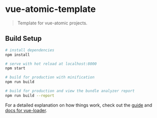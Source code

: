 # vue-atomic-template

> Template for vue-atomic projects.

## Build Setup

``` bash
# install dependencies
npm install

# serve with hot reload at localhost:8000
npm start

# build for production with minification
npm run build

# build for production and view the bundle analyzer report
npm run build --report
```

For a detailed explanation on how things work, check out the [guide](http://vuejs-templates.github.io/webpack/) and [docs for vue-loader](http://vuejs.github.io/vue-loader).
